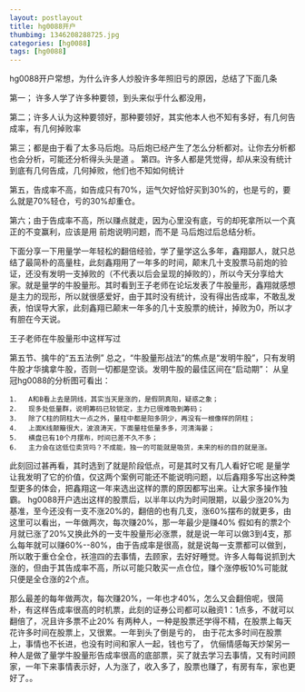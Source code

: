 ```yaml
---
layout: postlayout
title: hg0088开户
thumbimg: 1346208288725.jpg
categories: [hg0088]
tags: [hg0088]
---
```



hg0088开户常想，为什么许多人炒股许多年照旧亏的原因，总结了下面几条

第一； 许多人学了许多种要领，到头来似乎什么都没用，

第二；许多人认为这种要领好，那种要领好，其实他本人也不知有多好，有几何告成率，有几何掉败率

第三；都是由于看了太多马后炮。马后炮已经产生了怎么分析都对。让你去分析都也会分析，可能还分析得头头是道
。
第四。许多人都是凭觉得，却从来没有统计到底有几何告成，几何掉败，他们也不知如何统计

第五，告成率不高，如告成只有70%，运气欠好恰好买到30%的，也是亏的，要么就是70%轻仓，亏的30%却重仓。

第六；由于告成率不高，所以赚点就走，因为心里没有底，亏的却死拿所以一个真正的不变赢利，应该是用 前炮说明问题，而不是 马后炮过后总结分析。

下面分享一下用量学一年轻松的翻倍经验，学了量学这么多年，鑫翔鄙人，就只总结了最简朴的高量柱，此刻鑫翔用了一年多的时间，颠末几十支股票马前炮的验证，还没有发明一支掉败的（不代表以后会呈现的掉败的），所以今天分享给大家。就是量学的牛股量形。其时看到王子老师在论坛发表了牛股量形，鑫翔就感想是主力的现形，所以就很感爱好，由于其时没有统计，没有得出告成率，不敢乱发表，怕误导大家，此刻鑫翔已颠末一年多的几十支股票的统计，掉败为0，所以才有胆在今天说。

王子老师在牛股量形中这样写过

第五节、擒牛的“五五法例”
总之，“牛股量形战法”的焦点是“发明牛股”，只有发明牛股才华擒拿牛股，否则一切都是空谈。发明牛股的最佳区间在“启动期”：
从皇冠hg0088的分析图可看出：

    1．  A和B看上去是阴线，其实当天是涨的，是假阴真阳，疑惑之象；
    2．  现多处低量群，说明筹码已较锁定，主力已很难吸到筹码；
    3．  除了C柱的阴柱大一点之外，量柱中都是阳多阴少，再没有一根像样的阴柱；
    4．  上面K线颠簸很大，波浪涛天，下面量柱低量多多，河清海晏；
    5．  横盘已有10个月摆布，时间已差不久不多；
    6．  主力会在这低位卖货吗？不成能，独一的可能就是吸货，未来的标的目的就是涨。

此刻回过甚再看，其时选到了就是阶段低点，可是其时又有几人看好它呢
是量学让我发明了它的价值，仅这两个案例可能还不能说明问题，以后鑫翔多写出这种类型更多的体会，把鑫翔这一年来选出这样的票的原因都写出来。让大家多操作独霸。
hg0088开户选出这样的股票后，以半年以内为时间限期，以最少涨20%为基准，至今还没有一支不涨20%的，翻倍的也有几支，涨60%摆布的就更多，由这里可以看出，一年做两次，每次赚20%，那一年最少是赚40%
假如有的票2个月就已涨了20%又换此外的一支牛股量形必涨票，就是说一年可以做3到4支，那么每年就可以赚60%--80%，由于告成率是很高，就是说每一支票都可以做到，所以敢于重仓全仓，袄渲四的去事情，去顾家，去好好睡觉。许多人每每说抓到大涨的，但由于其告成率不高，所以可能只敢买一点仓位，赚个涨停板10%可能就只便是全仓涨的2个点。

 那么最差的每年做两次，每次赚20%，一年也才40%，怎么又会翻倍呢，很简朴，有这样告成率很高的时机票，此刻的证券公司都可以融资1：1点多，不就可以翻倍了，况且许多票不止20% 有两种人，一种是股票还学得不精，在股票上每天花许多时间在股票上，又很累。一年到头了倒是亏的， 由于花太多时间在股票上，事情也不长进，也没有时间和家人一起，钱也亏了，  伉俪情感每天炒架另一种人是做了量学牛股量形告成率很高的底部票，买了就去学习去事情，又有时间顾家，一年下来事情表示好，人为涨了，收入多了，股票也赚了，有房有车，家也更好了。。